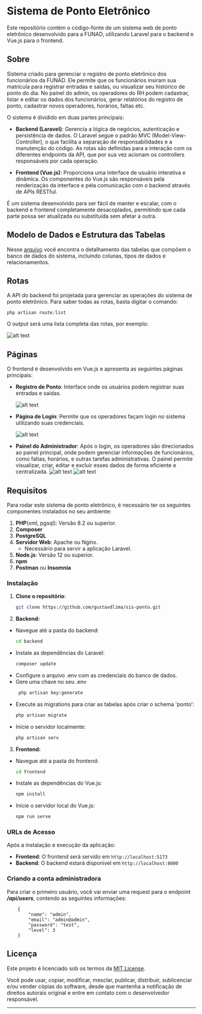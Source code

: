 # Sistema de Ponto Eletrônico

Este repositório contém o código-fonte de um sistema web de ponto eletrônico desenvolvido para a FUNAD, utilizando Laravel para o backend e Vue.js para o frontend.

## Sobre

Sistema criado para gerenciar o registro de ponto eletrônico dos funcionários da FUNAD. Ele permite que os funcionários insiram sua matrícula para registrar entradas e saídas, ou visualizar seu histórico de ponto do dia.
No painel do admin, os operadores do RH podem cadastrar, listar e editar os dados dos funcionários, gerar relatórios do registro de ponto, cadastrar novos operadores, horários, faltas etc.

O sistema é dividido em duas partes principais:

- **Backend (Laravel)**: Gerencia a lógica de negócios, autenticação e persistência de dados. O Laravel segue o padrão MVC (Model-View-Controller), o que facilita a separação de responsabilidades e a manutenção do código. As rotas são definidas para a interação com os diferentes endpoints da API, que por sua vez acionam os controllers responsáveis por cada operação.

- **Frontend (Vue.js)**: Proporciona uma interface de usuário interativa e dinâmica. Os componentes do Vue.js são responsáveis pela renderização da interface e pela comunicação com o backend através de APIs RESTful.

É um sistema desenvolvido para ser fácil de manter e escalar, com o backend e frontend completamente desacoplados, permitindo que cada parte possa ser atualizada ou substituída sem afetar a outra.


## Modelo de Dados e Estrutura das Tabelas

Nesse [arquivo](./readmes/README_DB.md) você encontra o detalhamento das tabelas que compõem o banco de dados do sistema, incluindo colunas, tipos de dados e relacionamentos.


## Rotas

A API do backend foi projetada para gerenciar as operações do sistema de ponto eletrônico. Para saber todas as rotas, basta digitar o comando:

```
php artisan route:list
```

O output será uma lista completa das rotas, por exemplo:

![alt text](./imgs/rotas.png)

## Páginas

O frontend é desenvolvido em Vue.js e apresenta as seguintes páginas principais:
- **Registro de Ponto**: Interface onde os usuários podem registrar suas entradas e saídas.

	![alt text](./imgs/registro_ponto_tela.png)

- **Página de Login**: Permite que os operadores façam login no sistema utilizando suas credenciais.

	![alt text](./imgs/login_tela.png)

- **Painel do Administrador**: Após o login, os operadores são direcionados ao painel principal, onde podem gerenciar informações de funcionários, como faltas, horários, e outras tarefas administrativas. O painel permite visualizar, criar, editar e excluir esses dados de forma eficiente e centralizada.
	![alt text](./imgs/cadastro-painel.png)
	![alt text](./imgs/relatorio_painel.png)

## Requisitos

Para rodar este sistema de ponto eletrônico, é necessário ter os seguintes componentes instalados no seu ambiente:

1. **PHP**(xml, pgsql): Versão 8.2 ou superior.
2. **Composer**
3. **PostgreSQL**
4. **Servidor Web**: Apache ou Nginx.
   - Necessário para servir a aplicação Laravel.
5. **Node.js**: Versão 12 ou superior.
6. **npm**
7. **Postman** ou **Insomnia**

### Instalação

1. **Clone o repositório**:
   ```bash
   git clone https://github.com/gustavdlima/sis-ponto.git

2. **Backend:**
- Navegue até a pasta do backend:
	```bash
	cd backend
- Instale as dependências do Laravel:
	```bash
	composer update
- Configure o arquivo .env com as credenciais do banco de dados.
- Gere uma chave no seu .env
	```bash
	 php artisan key:generate
- Execute as migrations para criar as tabelas após criar o schema 'ponto':
	```bash
	php artisan migrate
- Inicie o servidor localmente:
	```bash
	php artisan serv

3. **Frontend:**
- Navegue até a pasta do frontend:
	```bash
	cd frontend
- Instale as dependências do Vue.js:
	```bash
	npm install
- Inicie o servidor local do Vue.js:
	```bash
	npm run serve

### URLs de Acesso

Após a instalação e execução da aplicação:

- **Frontend**: O frontend será servido em `http://localhost:5173`
- **Backend**: O backend estará disponível em `http://localhost:8000`

### Criando a conta administradora

Para criar o primeiro usuário, você vai enviar uma request para o endpoint ***/api/users***, contendo as seguintes informações:
```
	{
	    "name": "admin",
	    "email": "admin@admin",
	    "password": "test",
	    "level": 3
	}
```

## Licença

Este projeto é licenciado sob os termos da [MIT License](LICENSE).

Você pode usar, copiar, modificar, mesclar, publicar, distribuir, sublicenciar e/ou vender cópias do software, desde que mantenha a notificação de direitos autorais original e entre em contato com o desenvolvedor responsável.

---
